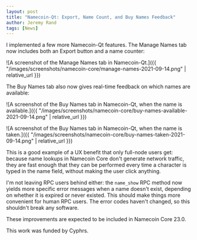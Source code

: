 ```yaml
---
layout: post
title: "Namecoin-Qt: Export, Name Count, and Buy Names Feedback"
author: Jeremy Rand
tags: [News]
---
```


I implemented a few more Namecoin-Qt features.  The Manage Names tab now includes both an Export button and a name counter:

![A screenshot of the Manage Names tab in Namecoin-Qt.]({{ "/images/screenshots/namecoin-core/manage-names-2021-09-14.png" | relative_url }})

The Buy Names tab also now gives real-time feedback on which names are available:

![A screenshot of the Buy Names tab in Namecoin-Qt, when the name is available.]({{ "/images/screenshots/namecoin-core/buy-names-available-2021-09-14.png" | relative_url }})

![A screenshot of the Buy Names tab in Namecoin-Qt, when the name is taken.]({{ "/images/screenshots/namecoin-core/buy-names-taken-2021-09-14.png" | relative_url }})

This is a good example of a UX benefit that only full-node users get: because name lookups in Namecoin Core don't generate network traffic, they are fast enough that they can be performed every time a character is typed in the name field, without making the user click anything.

I'm not leaving RPC users behind either: the `name_show` RPC method now yields more specific error messages when a name doesn't exist, depending on whether it is expired or never existed.  This should make things more convenient for human RPC users.  The error codes haven't changed, so this shouldn't break any software.

These improvements are expected to be included in Namecoin Core 23.0.

This work was funded by Cyphrs.
